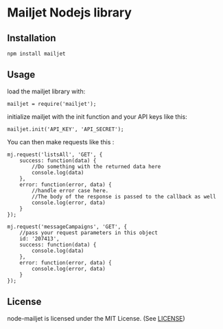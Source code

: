 Mailjet Nodejs library
======================

Installation
-----------

    npm install mailjet

Usage
-----

load the mailjet library with:

    mailjet = require('mailjet');

initialize mailjet with the init function and your API keys like this:

    mailjet.init('API_KEY', 'API_SECRET');

You can then make requests like this :

    mj.request('listsAll', 'GET', {
        success: function(data) {
            //Do something with the returned data here
            console.log(data)
        },
        error: function(error, data) {
            //handle error case here.
            //The body of the response is passed to the callback as well
            console.log(error, data)
        }
    });

    mj.request('messageCampaigns', 'GET', {
        //pass your request parameters in this object
        id: '207413',
        success: function(data) {
            console.log(data)
        },
        error: function(error, data) {
            console.log(error, data)
        }
    });


License
-------

node-mailjet is licensed under the MIT License. (See [LICENSE](LICENSE.md))
